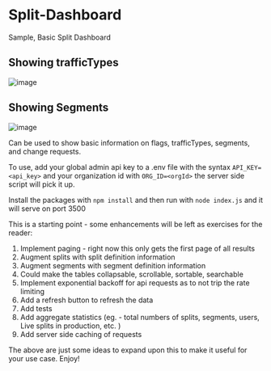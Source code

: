# Split-Dashboard
Sample, Basic Split Dashboard


## Showing trafficTypes
![image](https://user-images.githubusercontent.com/1207274/211866665-fae520c1-b377-4e14-9805-ad7007b62479.png)




## Showing Segments
![image](https://user-images.githubusercontent.com/1207274/211866735-8c00296b-4e5b-44d9-94cf-a4d7156927ac.png)


Can be used to show basic information on flags, trafficTypes, segments, and change requests.

To use, add your global admin api key to a .env file with the syntax `API_KEY=<api_key>` and your organization id with `ORG_ID=<orgId>` the server side script will pick it up. 

Install the packages with `npm install` and then run with `node index.js` and it will serve on port 3500

This is a starting point - some enhancements will be left as exercises for the reader:
  1. Implement paging - right now this only gets the first page of all results
  2. Augment splits with split definition information
  3. Augment segments with segment definition information
  3. Could make the tables collapsable, scrollable, sortable, searchable
  4. Implement exponential backoff for api requests as to not trip the rate limiting
  5. Add a refresh button to refresh the data
  6. Add tests
  7. Add aggregate statistics (eg. - total numbers of splits, segments, users, Live splits in production, etc. )
  8. Add server side caching of requests
  
 The above are just some ideas to expand upon this to make it useful for your use case. Enjoy!
  

